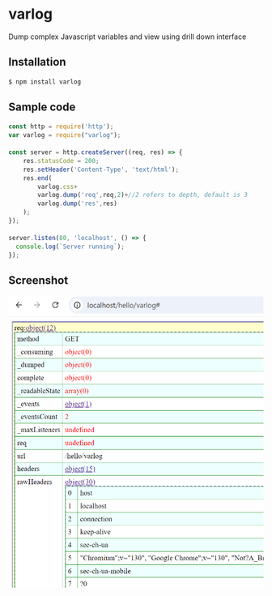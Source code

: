 # varlog


Dump complex Javascript variables and view using drill down interface

## Installation

```sh
$ npm install varlog
```

## Sample code
```js
const http = require('http');
var varlog = require("varlog");

const server = http.createServer((req, res) => {
	res.statusCode = 200;
	res.setHeader('Content-Type', 'text/html');
	res.end(
		varlog.css+
		varlog.dump('req',req,2)+//2 refers to depth, default is 3
		varlog.dump('res',res)
	);
});

server.listen(80, 'localhost', () => {
  console.log(`Server running`);
});
```
## Screenshot
![Screenshot](screenshot.png)